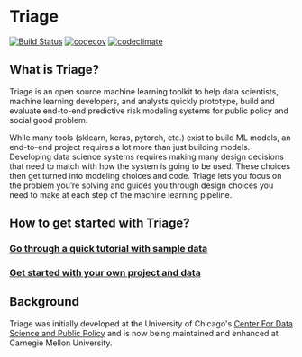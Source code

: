 # Triage

[![Build Status](https://travis-ci.org/dssg/triage.svg?branch=master)](https://travis-ci.org/dssg/triage)
[![codecov](https://codecov.io/gh/dssg/triage/branch/master/graph/badge.svg)](https://codecov.io/gh/dssg/triage)
[![codeclimate](https://codeclimate.com/github/dssg/triage.png)](https://codeclimate.com/github/dssg/triage)


## What is Triage?

Triage is an open source machine learning toolkit to help data scientists, machine learning developers, and analysts quickly prototype, build and evaluate end-to-end predictive risk modeling systems for public policy and social good problem.

While many tools (sklearn, keras, pytorch, etc.) exist to build ML models, an end-to-end project requires a lot more than just building models. Developing data science systems requires making many design decisions that need to match with how the system is going to be used. These choices then get turned into modeling choices and code. Triage lets you focus on the problem you’re solving and guides you through design choices you need to make at each step of the machine learning pipeline.

## How to get started with Triage?

### [Go through a quick tutorial with sample data](dirtyduck/index.md)

### [Get started with your own project and data](quickstart.md)



## Background

Triage was initially developed at the University of Chicago's [Center For Data Science and Public Policy](http://dsapp.uchicago.edu) and is now being maintained and enhanced at Carnegie Mellon University.
